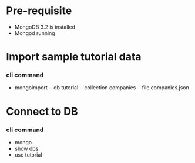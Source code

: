# Pre-requisite
- MongoDB 3.2 is installed
- Mongod running

# Import sample tutorial data
### cli command
- mongoimport --db tutorial --collection companies --file companies.json

# Connect to DB
### cli command
- mongo
- show dbs
- use tutorial
